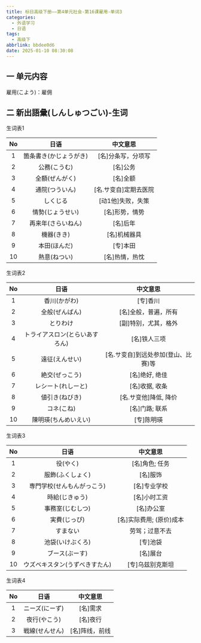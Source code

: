 ```yaml
---
title: 标日高级下册——第4单元社会-第16课雇用-单词3
categories:
  - 外语学习
  - 日语
tags:
  - 高级下
abbrlink: bbdee0d6
date: 2025-01-10 08:30:08
---
```

## 一 单元内容

雇用(こよう)：雇佣

<!--more-->

## 二 新出語彙(しんしゅつごい)-生词

生词表1

|  No  |          日语          |       中文意思        |
| :--: | :--------------------: | :-------------------: |
|  1   | 箇条書き(かじょうがき) |  [名]分条写，分项写   |
|  2   |      公務(こうむ)      |       [名]公务        |
|  3   |     全額(ぜんがく)     |       [名]全额        |
|  4   |     通院(つういん)     | [名.サ变自]定期去医院 |
|  5   |        しくじる        |   [动1他]失败，失策   |
|  6   |    情勢(じょうせい)    |    [名]形势，情势     |
|  7   |   再来年(さらいねん)   |       [名]后年        |
|  8   |       機器(きき)       |     [名]机械器具      |
|  9   |      本田(ほんだ)      |       [专]本田        |
|  10  |      熱意(ねつい)      |    [名]热情，热忱     |

生词表2

|  No  |              日语              |              中文意思               |
| :--: | :----------------------------: | :---------------------------------: |
|  1   |          香川(かがわ)          |              [专]香川               |
|  2   |         全般(ぜんぱん)         |        [名]全般，普遍，所有         |
|  3   |            とりわけ            |        [副]特别，尤其，格外         |
|  4   | トライアスロン(とらいあすろん) |            [名]铁人三项             |
|  5   |         遠征(えんせい)         | [名.サ变自]到远处参加(登山、比赛)等 |
|  6   |         絶交(ぜっこう)         |           [名]绝好, 绝佳            |
|  7   |       レシート(れしーと)       |           [名]收据, 收条            |
|  8   |         値引き(ねびき)         |        [名.サ变他]降低, 降价        |
|  9   |           コネ(こね)           |           [名]门路; 联系            |
|  10  |      陳明瑛(ちんめいえい)      |             [专]陈明瑛              |

生词表3

|  No  |              日语              |         中文意思         |
| :--: | :----------------------------: | :----------------------: |
|  1   |            役(やく)            |      [名]角色; 任务      |
|  2   |        服飾(ふくしょく)        |         [名]服饰         |
|  3   |   専門学校(せんもんがっこう)   |       [名]专业学校       |
|  4   |         時給(じきゅう)         |       [名]小时工资       |
|  5   |        事務室(じむしつ)        |        [名]办公室        |
|  6   |          実費(じっぴ)          | [名]实际费用; (原价)成本 |
|  7   |            すまない            |      劳驾；过意不去      |
|  8   |        池袋(いけぶくろ)        |         [专]池袋         |
|  9   |         ブース(ぶーす)         |         [名]展台         |
|  10  | ウズベキスタン(うずべきすたん) |     [专]乌兹别克斯坦     |

生词表4

|  No  |      日语      |    中文意思    |
| :--: | :------------: | :------------: |
|  1   | ニーズ(にーず) |    [名]需求    |
|  2   |  夜行(やこう)  |    [名]夜行    |
|  3   | 戦線(せんせん) | [名]阵线，前线 |

